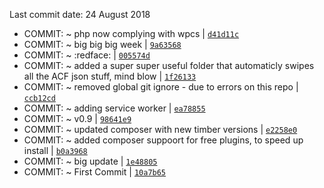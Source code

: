 
Last commit date: 24 August 2018

- COMMIT:  ~ php now complying with wpcs | [`d41d11c`](https://github.com/alexwoollam/mustard_starter/commit/d41d11c87ec1abfb9688f6c768a23320bbe7b884)
- COMMIT:  ~ big big big week | [`9a63568`](https://github.com/alexwoollam/mustard_starter/commit/9a63568858d406cbdfaa6f88c56276660db6dc80)
- COMMIT:  ~ :redface: | [`005574d`](https://github.com/alexwoollam/mustard_starter/commit/005574d930209de8e002ca958f655bb4e79337cf)
- COMMIT:  ~ added a super super useful folder that automaticly swipes all the ACF json stuff, mind blow | [`1f26133`](https://github.com/alexwoollam/mustard_starter/commit/1f2613373ceec2788fdbc493f699e0236c5d9a09)
- COMMIT:  ~ removed global git ignore - due to errors on this repo | [`ccb12cd`](https://github.com/alexwoollam/mustard_starter/commit/ccb12cd6dbe60631ebc6560b1d0506e3a081983f)
- COMMIT:  ~ adding service worker | [`ea78855`](https://github.com/alexwoollam/mustard_starter/commit/ea78855f67e56d7e3b7f1b01e329745da18e59d2)
- COMMIT:  ~ v0.9 | [`98641e9`](https://github.com/alexwoollam/mustard_starter/commit/98641e925b405a08ab3bc5b0ec64078c1ec4d020)
- COMMIT:  ~ updated composer with new timber versions | [`e2258e0`](https://github.com/alexwoollam/mustard_starter/commit/e2258e04886834bc29b406360150a5418c0e759a)
- COMMIT:  ~ added composer suppoort for free plugins, to speed up install | [`b0a3968`](https://github.com/alexwoollam/mustard_starter/commit/b0a396840848525118067322d2faff3484a80507)
- COMMIT:  ~ big update | [`1e48805`](https://github.com/alexwoollam/mustard_starter/commit/1e48805bdfb38b0302e56a3541c92fdb0e559443)
- COMMIT:  ~ First Commit | [`10a7b65`](https://github.com/alexwoollam/mustard_starter/commit/10a7b65a7459dfd540d18320c05aa9c386f270d3)
